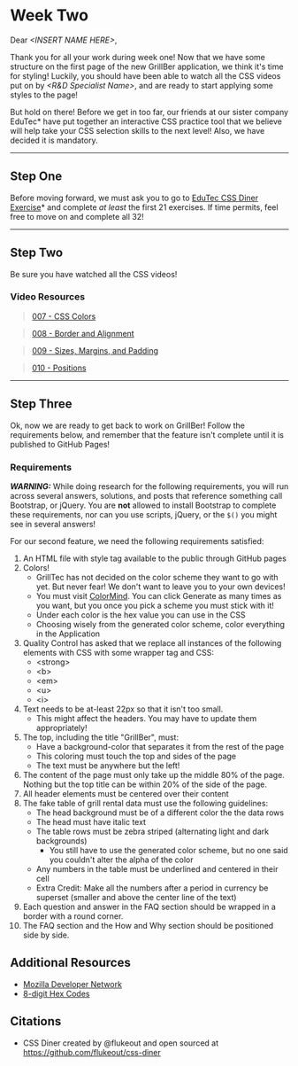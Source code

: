 # Week Two

Dear *\<INSERT NAME HERE>*,

Thank you for all your work during week one! Now that we have some structure on the first page of the new GrillBer application, we think it's time for styling! Luckily, you should have been able to watch all the CSS videos put on by *\<R&D Specialist Name>*, and are ready to start applying some styles to the page!

But hold on there! Before we get in too far, our friends at our sister company EduTec* have put together an interactive CSS practice tool that we believe will help take your CSS selection skills to the next level! Also, we have decided it is mandatory.

---

## Step One

Before moving forward, we must ask you to go to [EduTec CSS Diner Exercise](https://flukeout.github.io/)* and complete *at least* the first 21 exercises. If time permits, feel free to move on and complete all 32!

---

## Step Two

Be sure you have watched all the CSS videos!

### Video Resources

> [007 - CSS Colors](https://youtu.be/QL5Ph0h-jrU)

> [008 - Border and Alignment](https://youtu.be/1EPtgMZbkpc)

> [009 - Sizes, Margins, and Padding](https://youtu.be/MxRlhzktz8Y)

> [010 - Positions](https://youtu.be/7tk3MOICRq0)

---

## Step Three

Ok, now we are ready to get back to work on GrillBer! Follow the requirements below, and remember that the feature isn't complete until it is published to GitHub Pages!

### Requirements

***WARNING:*** While doing research for the following requirements, you will run across several answers, solutions, and posts that reference something call Bootstrap, or jQuery. You are **not** allowed to install Bootstrap to complete these requirements, nor can you use scripts, jQuery, or the `$()` you might see in several answers!

For our second feature, we need the following requirements satisfied:

1. An HTML file with style tag available to the public through GitHub pages
1. Colors!
    - GrillTec has not decided on the color scheme they want to go with yet. But never fear! We don't want to leave you to your own devices!
    - You must visit [ColorMind](http://colormind.io/bootstrap/). You can click Generate as many times as you want, but you once you pick a scheme you must stick with it!
    - Under each color is the hex value you can use in the CSS
    - Choosing wisely from the generated color scheme, color everything in the Application
1. Quality Control has asked that we replace all instances of the following elements with CSS with some wrapper tag and CSS:
    - \<strong>
    - \<b>
    - \<em>
    - \<u>
    - \<i>
1. Text needs to be at-least 22px so that it isn't too small.
    - This might affect the headers. You may have to update them appropriately!
1. The top, including the title "GrillBer", must:
    - Have a background-color that separates it from the rest of the page
    - This coloring must touch the top and sides of the page
    - The text must be anywhere but the left! 
1. The content of the page must only take up the middle 80% of the page. Nothing but the top title can be within 20% of the side of the page.
1. All header elements must be centered over their content
1. The fake table of grill rental data must use the following guidelines:
    - The head background must be of a different color the the data rows
    - The head must have italic text
    - The table rows must be zebra striped (alternating light and dark backgrounds)
        - You still have to use the generated color scheme, but no one said you couldn't alter the alpha of the color
    - Any numbers in the table must be underlined and centered in their cell
    - Extra Credit: Make all the numbers after a period in currency be superset (smaller and above the center line of the text)
1. Each question and answer in the FAQ section should be wrapped in a border with a round corner. 
1. The FAQ section and the How and Why section should be positioned side by side.

## Additional Resources
- [Mozilla Developer Network](https://developer.mozilla.org/en-US/docs/Learn/Getting_started_with_the_web/CSS_basics)
- [8-digit Hex Codes](https://css-tricks.com/8-digit-hex-codes/)


## Citations
* CSS Diner created by @flukeout and open sourced at https://github.com/flukeout/css-diner
